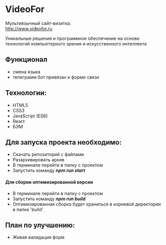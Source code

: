 # VideoFor
Мультиязычный сайт-визитка.
<br/> http://www.videofor.ru

Уникальные решения и программное обеспечение на основе
технологий компьютерного зрения и искусственного интеллекта

## Функционал
* смена языка
* телеграмм бот привязан к форме связи

## Технологии:
* HTML5
* CSS3
* JavaScript (ES6)
* React
* БЭМ

## Для запуска проекта необходимо:
* Скачать репозиторий с файлами
* Разархивировать архив
* В терминале перейти в папку с проектом
* Запустить команду ***npm run start***

#### Для сборки оптимизированной версии
* В терминале перейти в папку с проектом
* Запустить команду ***npm run build***
* Оптимизированная сборка будет храниться в корневой директории в папке 'build'

## План по улучшению:
* Живая валидация форм

